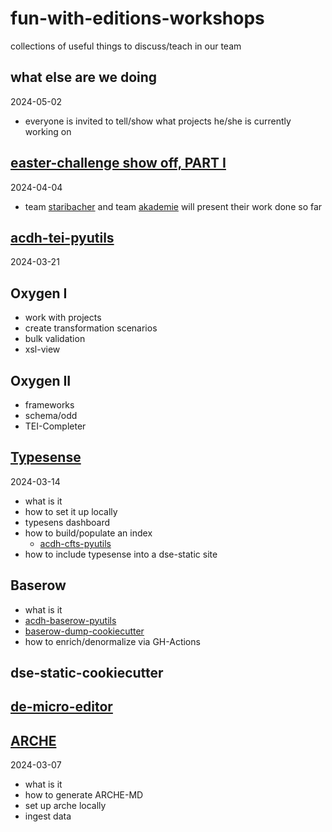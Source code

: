 # fun-with-editions-workshops
collections of useful things to discuss/teach in our team

## what else are we doing
2024-05-02
* everyone is invited to tell/show what projects he/she is currently working on

## [easter-challenge show off, PART I](https://github.com/fun-with-editions/easter-cookiecutter-challenge/blob/main/README.md)
2024-04-04
* team [staribacher](https://fun-with-editions.github.io/staribacher-static/) and team [akademie](https://fun-with-editions.github.io/akademie-static/) will present their work done so far

## [acdh-tei-pyutils](acdh-tei-pyutils/README.md)
2024-03-21

## Oxygen I
* work with projects
* create transformation scenarios
* bulk validation
* xsl-view

## Oxygen II
* frameworks
* schema/odd
* TEI-Completer

## [Typesense](typesense/typesense.md)
2024-03-14
* what is it
* how to set it up locally
* typesens dashboard
* how to build/populate an index
    * [acdh-cfts-pyutils](https://github.com/acdh-oeaw/acdh-cfts-pyutils/tree/master)
* how to include typesense into a dse-static site

## Baserow
* what is it
* [acdh-baserow-pyutils](https://github.com/acdh-oeaw/acdh-baserow-pyutils)
* [baserow-dump-cookiecutter](https://github.com/acdh-oeaw/baserow-dump-cookiecutter)
* how to enrich/denormalize via GH-Actions

## dse-static-cookiecutter

## [de-micro-editor](https://github.com/acdh-oeaw/de-micro-editor)
  
## [ARCHE](arche-localhost.md)
2024-03-07
* what is it
* how to generate ARCHE-MD
* set up arche locally
* ingest data
